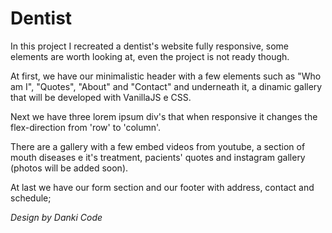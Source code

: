 # Dentist
 
In this project I recreated a dentist's website fully responsive, some elements are worth looking at, even the project is not ready though.

At first, we have our minimalistic header with a few elements such as "Who am I", "Quotes", "About" and "Contact" and underneath it, a dinamic gallery that will be developed with VanillaJS e CSS.

Next we have three lorem ipsum div's that when responsive it changes the flex-direction from 'row' to 'column'.

There are a gallery with a few embed videos from youtube, a section of mouth diseases e it's treatment, pacients' quotes and instagram gallery (photos will be added soon).

At last we have our form section and our footer with address, contact and schedule;

*Design by Danki Code*


